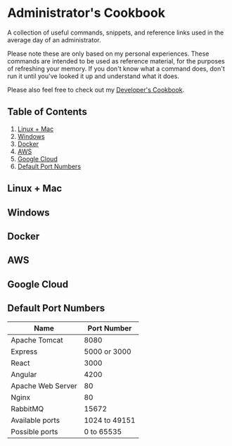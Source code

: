 # Administrator's Cookbook
A collection of useful commands, snippets, and reference links used in the average day of an administrator.

Please note these are only based on my personal experiences. 
These commands are intended to be used as reference material, for the purposes of refreshing your memory. If you don't know what a command does, don't run it until you've looked it up and understand what it does.

Please also feel free to check out my [Developer's Cookbook](https://github.com/liaocanada/Developers-Cookbook).

## Table of Contents
1. [Linux + Mac](#linux-mac)
2. [Windows](#windows)
3. [Docker](#docker)
4. [AWS](#aws)
5. [Google Cloud](#gcloud)
6. [Default Port Numbers](#ports)

## <a name="linux-mac"></a> Linux + Mac

## Windows

## Docker

## AWS

## <a name="gcloud"></a>Google Cloud

## <a name="ports"></a>Default Port Numbers
| Name              | Port Number   |
|-------------------|---------------|
| Apache Tomcat     | 8080          |
| Express           | 5000 or 3000  |
| React             | 3000          |
| Angular           | 4200          |
| Apache Web Server | 80            |
| Nginx             | 80            |
| RabbitMQ          | 15672         |
| Available ports   | 1024 to 49151 |
| Possible ports    | 0 to 65535    |

